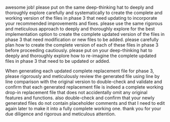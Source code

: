 awesome job! please put on the same deep-thinking hat to deeply and thoroughly explore carefully and systematically to create the complete and working version of the files in phase 3 that need updating to incorporate your recommended improvements and fixes. please use the same rigorous and meticulous approach to deeply and thoroughly explore for the best implementation option to create the complete updated version of the files in phase 3 that need modification or new files to be added. please carefully plan how to create the complete version of each of these files in phase 3 before proceeding cautiously. please put on your deep-thinking hat to deeply and thoroughly explore how to re-imagine the complete updated files in phase 3 that need to be updated or added. 

When generating each updated complete replacement file for phase 3, please rigorously and meticulously review the generated file using line by line comparison with the original version to double-check and validate and confirm that each generated replacement file is indeed a complete working drop-in replacement file that does not accidentally omit any original features and functions. also double-check and confirm that your newly generated files do not contain placeholder comments and that I need to edit again later to make it into a fully complete working one. thank you for your due diligence and rigorous and meticulous attention.
